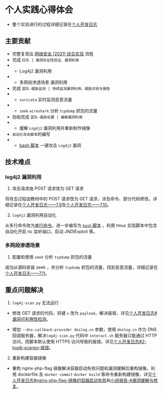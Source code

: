 # 个人实践心得体会

- 整个实验进行的过程详细记录在[个人开发日志](./个人开发日志.md)

## 主要贡献

- 完整复现出 [网络安全 (2021) 综合实验](https://www.bilibili.com/video/BV1p3411x7da) 流程
- 完成 `红队 | 漏洞存在性验证、漏洞利用` 
- - Log4j2 漏洞利用
- - 多网段渗透场景 漏洞利用
- 完成 `蓝队-威胁监测 | 持续监测漏洞利用、威胁识别与报告`
- - `suricata` 实时监测恶意流量
- - `zeek` `wireshark` 分析 `tcpdump` 抓包的流量
- 协助完成 `蓝队-威胁处置 | 缓解漏洞利用`
- - 缓解 `Log4j2` 漏洞利用并重新制作镜像
- `自动化攻击脚本`的编写
- - [bash 脚本](../code/lihan_code/auto/auto_atk_1.sh) 一键攻击 `Log4j2` 漏洞

## 技术难点

### log4j2 漏洞利用

1. 攻击请求由 POST 请求改为 GET 请求

将攻击过程由教材中的 POST 请求改为 GET 请求，涉及命令、部分代码修改，详细记录在[个人开发日志——7.9](./个人开发日志.md#2479-vulfocus-和单个-漏洞靶标攻防-初探log4j2-cve-2021-44228)及[个人开发日志——7.10](./个人开发日志.md#24710--漏洞靶标攻防-深入)。

2. `log4j2` 漏洞利用自动化

从多行命令改为[单行命令](./个人开发日志.md#24710--漏洞靶标攻防-深入)，进一步编写为 [`bash` 脚本](./个人开发日志.md#自动化脚本攻击) ，利用 tmux 实现脚本中包含自动化开启 nc 监听端口、启动 JNDIExploit 等。

### 多网段渗透场景

1. 配置和使用 `zeek` 分析 `tcpdump` 抓包的流量

成功从源码安装 zeek ，并分析 `tcpdump` 抓包的流量，找到恶意流量，详细记录在[个人开发日志——7.11](./个人开发日志.md#24715-16-多网段渗透场景攻防-流量分析)。

## 重点问题解决

1. `log4j-scan.py` 无法运行

- 修改 GET 请求的代码，将键 `v` 改为 `payload`，解决报错，详见[个人开发日志#漏洞可利用性检测](./个人开发日志.md#漏洞可利用性检测)。

- 增加 `--dns-callback-provider dnslog.cn` 参数，使用 `dnslog.cn` 作为 DNS 回调服务器，解决`log4j-scan.py` 代码中 `interact.sh` 服务器只能通过 HTTP 访问，而脚本默认使用 HTTPS 访问导致的报错，详见[个人开发日志#2-log4j-scanpy-报错](./个人开发日志.md#2-log4j-scanpy-报错)。

2. 重新构建容器镜像

- 重构 nginx-php-flag 镜像解决容器启动失败问题和漏洞缓解后重构镜像，利用 dockerfile 及 `docker commit` `docker build` 等命令重新构建镜像，详见[个人开发日志#nginx-php-flag-镜像的容器启动失败](./个人开发日志.md#nginx-php-flag-镜像的容器启动失败)和[小组报告-#漏洞缓解与修复](../docs/网络安全综合实践小组报告.md#漏洞缓解与修复)。
